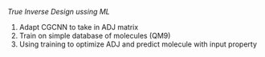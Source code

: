 *True Inverse Design ussing ML*

1. Adapt CGCNN to take in ADJ matrix
2. Train on simple database of molecules (QM9)
3. Using training to optimize ADJ and predict molecule with input property